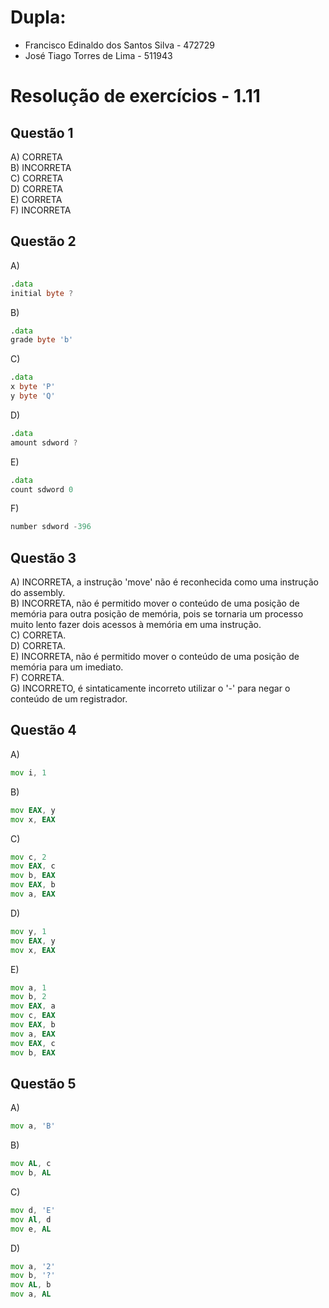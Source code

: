 # Dupla:
- Francisco Edinaldo dos Santos Silva   -    472729
- José Tiago Torres de Lima - 511943

#  Resolução de exercícios - 1.11 

##  Questão 1 
A) CORRETA  
B) INCORRETA  
C) CORRETA  
D) CORRETA  
E) CORRETA  
F) INCORRETA

## Questão 2
A) 
```asm
.data 
initial byte ?
```
B)
```asm
.data 
grade byte 'b'
```
C)
```asm
.data 
x byte 'P'
y byte 'Q'

```
D)
```asm
.data 
amount sdword ?
```
E) 
```asm
.data 
count sdword 0
```
F) 
```asm
number sdword -396
```
## Questão 3
A) INCORRETA, a instrução 'move' não é reconhecida como uma instrução do assembly.    
B) INCORRETA, não é permitido mover o conteúdo de uma posição de memória para outra posição de memória, pois se tornaria um processo muito lento fazer dois acessos à memória em uma instrução.  
C) CORRETA.  
D) CORRETA.  
E) INCORRETA, não é permitido mover o conteúdo de uma posição de memória para um imediato.  
F) CORRETA.    
G) INCORRETO, é sintaticamente incorreto utilizar o '-' para negar o conteúdo de um registrador.

## Questão 4
A)
```asm
mov i, 1 
```
B)
```asm
mov EAX, y
mov x, EAX
```
C)
```asm
mov c, 2
mov EAX, c
mov b, EAX
mov EAX, b
mov a, EAX
```
D)
```asm
mov y, 1
mov EAX, y
mov x, EAX
```
E) 
```asm
mov a, 1
mov b, 2
mov EAX, a
mov c, EAX
mov EAX, b
mov a, EAX
mov EAX, c
mov b, EAX
```

## Questão 5
A)
```asm
mov a, 'B'
```
B) 
```asm 
mov AL, c
mov b, AL
```
C) 
```asm
mov d, 'E'
mov Al, d 
mov e, AL
```
D)
```asm
mov a, '2'
mov b, '?'
mov AL, b
mov a, AL
```
